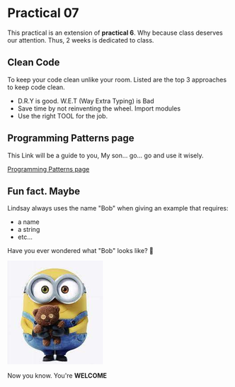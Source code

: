 # Practical 07

This practical is an extension of **practical 6**. Why because class deserves our attention. Thus, 2 weeks is dedicated
to class.

## Clean Code

To keep your code clean unlike your room. Listed are the top 3 approaches to keep code clean.

- D.R.Y is good. W.E.T (Way Extra Typing) is Bad
- Save time by not reinventing the wheel. Import modules
- Use the right TOOL for the job.

## Programming Patterns page

This Link will be a guide to you, My son... go... go and use it wisely.

[Programming Patterns page](https://github.com/CP1404/Starter/wiki/Programming-Patterns)

## Fun fact. Maybe

Lindsay always uses the name "Bob" when giving an example that requires:

* a name
* a string
* etc...

Have you ever wondered what "Bob" looks like? 🤔

![](https://github.com/NathanOrawi/cp1404practicals/blob/f5401e8e6c1cbd314386a207f55b8c23a2a62e12/prac_07/Bob.jpeg)
 
Now you know. You're __WELCOME__